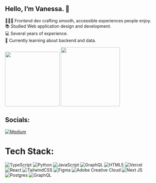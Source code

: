 ## Hello, I’m Vanessa. 👋

👩🏻‍💻 Frontend dev crafting smooth, accessible experiences people enjoy.<br/>
📚 Studied Web application design and development.<br/>
💻 Several years of experience.<br/>
🌱 Currently learning about backend and data.


<p>
  <img height="180" src="https://github-readme-stats-eight-green-48.vercel.app/api?username=Vanessa-bl&show_icons=true&count_private=true&theme=tokyonight&cache_seconds=1800" />
  <img height="195" src="https://github-readme-stats-eight-green-48.vercel.app/api/top-langs/?username=Vanessa-bl&layout=compact&langs_count=8&include_forks=true&theme=tokyonight&cache_seconds=1800" />
</p>


## Socials:
[![Medium](https://img.shields.io/badge/Medium-12100E?logo=medium&logoColor=white)](https://medium.com/@@Vanessa-bl/) 

# Tech Stack:
![TypeScript](https://img.shields.io/badge/typescript-%23007ACC.svg?style=for-the-badge&logo=typescript&logoColor=white) ![Python](https://img.shields.io/badge/python-3670A0?style=for-the-badge&logo=python&logoColor=ffdd54) ![JavaScript](https://img.shields.io/badge/javascript-%23323330.svg?style=for-the-badge&logo=javascript&logoColor=%23F7DF1E) ![GraphQL](https://img.shields.io/badge/-GraphQL-E10098?style=for-the-badge&logo=graphql&logoColor=white) ![HTML5](https://img.shields.io/badge/html5-%23E34F26.svg?style=for-the-badge&logo=html5&logoColor=white) ![Vercel](https://img.shields.io/badge/vercel-%23000000.svg?style=for-the-badge&logo=vercel&logoColor=white) ![React](https://img.shields.io/badge/react-%2320232a.svg?style=for-the-badge&logo=react&logoColor=%2361DAFB) ![TailwindCSS](https://img.shields.io/badge/tailwindcss-%2338B2AC.svg?style=for-the-badge&logo=tailwind-css&logoColor=white) ![Figma](https://img.shields.io/badge/figma-%23F24E1E.svg?style=for-the-badge&logo=figma&logoColor=white) ![Adobe Creative Cloud](https://img.shields.io/badge/Adobe%20Creative%20Cloud-DA1F26.svg?style=for-the-badge&logo=Adobe%20Creative%20Cloud&logoColor=white) ![Next JS](https://img.shields.io/badge/Next-black?style=for-the-badge&logo=next.js&logoColor=white) ![Postgres](https://img.shields.io/badge/postgres-%23316192.svg?style=for-the-badge&logo=postgresql&logoColor=white) ![GraphQL](https://img.shields.io/badge/-GraphQL-E10098?style=for-the-badge&logo=graphql&logoColor=white)
